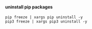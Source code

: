 #### uninstall pip packages

```
pip freeze | xargs pip uninstall -y
pip3 freeze | xargs pip3 uninstall -y
```
